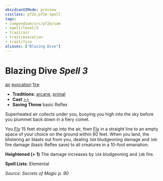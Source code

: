 ```yaml
---
obsidianUIMode: preview
cssclass: pf2e,pf2e-spell
tags:
- compendium/src/pf2e/som
- spell/level/3
- trait/air
- trait/evocation
- trait/fire
aliases: ["Blazing Dive"]
---
```

# Blazing Dive *Spell 3*   
[air](../../rules/traits/air.md)  [evocation](../../rules/traits/evocation.md)  [fire](../../rules/traits/fire.md)  

- **Traditions**: [arcane](../../rules/traits/arcane.md), [primal](../../rules/traits/primal.md)
- **Cast** [>>](../../rules/core-rulebook/chapter-9-playing-the-game.md#Actions "Two-Action") 
- **Saving Throw**  basic Reflex

Superheated air collects under you, buoying you high into the sky before you plummet back down in a fiery comet.

You [Fly](../../rules/actions/fly.md) 15 feet straight up into the air, then [Fly](../../rules/actions/fly.md) in a straight line to an empty space of your choice on the ground within 60 feet. When you land, the blistering air blasts out from you, dealing `3d4` bludgeoning damage and `3d6` fire damage (basic Reflex save) to all creatures in a 10-foot emanation.

**Heightened (+ 1)** The damage increases by `1d4` bludgeoning and `1d6` fire.

**Spell Lists**: Elemental

*Source: Secrets of Magic p. 90*